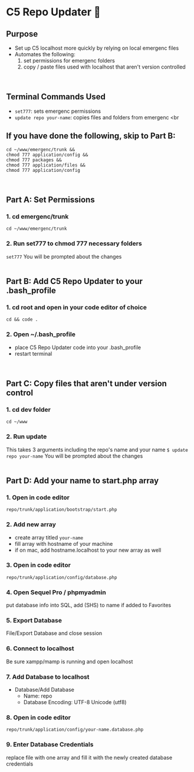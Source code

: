 # C5 Repo Updater 🚀


## Purpose
+ Set up C5 localhost more quickly by relying on local emergenc files
+ Automates the following:
    1. set permissions for emergenc folders
    2. copy / paste files used with localhost that aren't version controlled
<br >


## Terminal Commands Used
+ `set777`: sets emergenc permissions
+ `update repo your-name`: copies files and folders from emergenc
<br


## If you have done the following, skip to Part B:
```
cd ~/www/emergenc/trunk &&
chmod 777 application/config &&
chmod 777 packages &&
chmod 777 application/files &&
chmod 777 application/config
```
<br >


## Part A: Set Permissions

### 1. cd emergenc/trunk
`cd ~/www/emergenc/trunk`

### 2. Run set777 to chmod 777 necessary folders
`set777`
You will be prompted about the changes
<br >
<br >


## Part B: Add C5 Repo Updater to your .bash_profile

### 1. cd root and open in your code editor of choice
`cd && code .`

### 2. Open ~/.bash_profile
+ place C5 Repo Updater code into your .bash_profile
+ restart terminal
<br >


## Part C: Copy files that aren't under version control

### 1. cd dev folder
`cd ~/www`

### 2. Run update
This takes 3 arguments including the repo's name and your name
`$ update repo your-name`
You will be prompted about the changes
<br >
<br >


## Part D: Add your name to start.php array
### 1. Open in code editor
`repo/trunk/application/bootstrap/start.php`

### 2. Add new array
+ create array titled `your-name`
+ fill array with hostname of your machine
+ if on mac, add hostname.localhost to your new array as well

### 3. Open in code editor
`repo/trunk/application/config/database.php`

### 4. Open Sequel Pro / phpmyadmin
put database info into SQL, add (SHS) to name if added to Favorites

### 5. Export Database
File/Export Database and close session

### 6. Connect to localhost
Be sure xampp/mamp is running and open localhost

### 7. Add Database to localhost
+ Database/Add Database
    - Name: repo
    - Database Encoding: UTF-8 Unicode (utf8)

### 8. Open in code editor
`repo/trunk/application/config/your-name.database.php`

### 9. Enter Database Credentials
replace file with one array and fill it with the newly created database credentials
